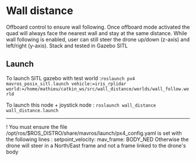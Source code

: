 # Wall distance

Offboard control to ensure wall following. Once offboard mode activated the quad will always face the nearest wall and stay at the same distance.
While wall following is enabled, user can still steer the drone up/down (z-axis) and left/right (y-axis).
Stack and tested in Gazebo SITL

## Launch
To launch SITL gazebo with test world :`roslaunch px4 mavros_posix_sitl.launch vehicle:=iris_rplidar world:=/home/mathieu/catkin_ws/src/wall_distance/worlds/wall_follow.world`

To launch this node + joystick node : `roslaunch wall_distance wall_distance.launch`

---

! You must ensure the file /opt/ros/$ROS_DISTRO/share/mavros/launch/px4_config.yaml is set with the following lines :
setpoint_velocity:
 mav_frame: BODY_NED
Otherwise the drone will steer in a North/East frame and not a frame linked to the drone's body
